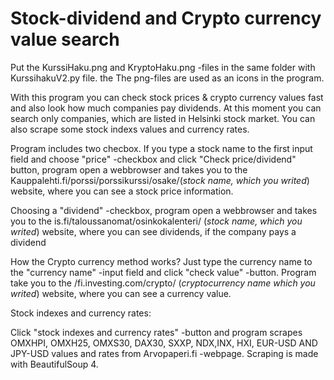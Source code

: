 # Stock-dividend and Crypto currency value search

Put the KurssiHaku.png and KryptoHaku.png -files in the same folder with KurssihakuV2.py file. the The png-files are used as an icons in the program.

With this program you can check stock prices & crypto currency values fast and also look how much companies
pay dividends. At this moment you can search only companies, which are listed in Helsinki stock market.
You can also scrape some stock indexs values and currency rates.

Program includes two checbox. If you type a stock name to the first input field and choose "price" -checkbox and click
"Check price/dividend" button, program open a webbrowser and takes you to the Kauppalehti.fi/porssi/porssikurssi/osake/(*stock name, which you writed*) website, where you can see a stock price information.

Choosing a "dividend" -checkbox, program open a webbrowser and takes you to the is.fi/taloussanomat/osinkokalenteri/ (*stock name, which you writed*) website,
where you can see dividends, if the company pays a dividend

How the Crypto currency method works?
Just type the currency name to the "currency name" -input field and click "check value" -button.
Program take you to the /fi.investing.com/crypto/ (*cryptocurrency name which you writed*) website, where you can see a currency value.

Stock indexes and currency rates:

Click "stock indexes and currency rates" -button and program scrapes OMXHPI, OMXH25, OMXS30, DAX30, SXXP, NDX,INX, HXI, EUR-USD AND JPY-USD
values and rates from Arvopaperi.fi -webpage. Scraping is made with BeautifulSoup 4.
